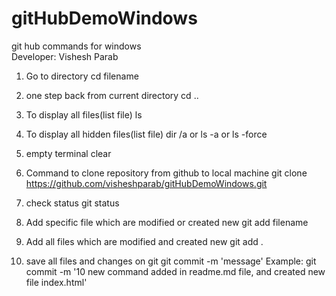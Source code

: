 # gitHubDemoWindows

git hub commands for windows
<br/>
Developer: Vishesh Parab

1. Go to directory
   cd filename

2. one step back from current directory
   cd ..

3. To display all files(list file)
   ls

4. To display all hidden files(list file)
   dir /a or ls -a or ls -force

5. empty terminal
   clear

6. Command to clone repository from github to local machine
   git clone https://github.com/visheshparab/gitHubDemoWindows.git

7. check status
   git status

8. Add specific file which are modified or created new
   git add filename

9. Add all files which are modified and created new
   git add .

10. save all files and changes on git
    git commit -m 'message'
    Example: git commit -m '10 new command added in readme.md file, and created new file index.html'
